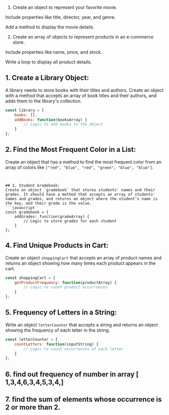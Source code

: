 

1. Create an object to represent your favorite movie.

Include properties like title, director, year, and genre.

Add a method to display the movie details.

2. Create an array of objects to represent products in an e-commerce store.

Include properties like name, price, and stock.

Write a loop to display all product details.




## 1. Create a Library Object:
   A library needs to store books with their titles and authors. Create an object with a method that accepts an array of book titles and their authors, and adds them to the library's collection.
   ```javascript
   const library = {
       books: [],
       addBooks: function(booksArray) {
           // Logic to add books to the object
       }
   };
   ```

## 2. Find the Most Frequent Color in a List:
   Create an object that has a method to find the most frequent color from an array of colors like `["red", "blue", "red", "green", "blue", "blue"]`.

   ```
   

## 3. Student Gradebook:
   Create an object `gradebook` that stores students' names and their grades. It should have a method that accepts an array of students' names and grades, and returns an object where the student’s name is the key, and their grade is the value.
   ```javascript
   const gradebook = {
       addGrades: function(gradeArray) {
           // Logic to store grades for each student
       }
   };
   ```

## 4. Find Unique Products in Cart:
   Create an object `shoppingCart` that accepts an array of product names and returns an object showing how many times each product appears in the cart.
   ```javascript
   const shoppingCart = {
       getProductFrequency: function(productArray) {
           // Logic to count product occurrences
       }
   };
   ```

## 5. Frequency of Letters in a String:
   Write an object `letterCounter` that accepts a string and returns an object showing the frequency of each letter in the string.
   ```javascript
   const letterCounter = {
       countLetters: function(inputString) {
           // Logic to count occurrences of each letter
       }
   };
   ```


## 6. find out frequency of number in array [ 1,3,4,6,3,4,5,3,4,]

## 7. find the sum of elements whose occurrence is 2 or more than 2.